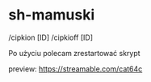 # sh-mamuski

/cipkion [ID]
/cipkioff [ID]

Po użyciu polecam zrestartować skrypt

preview: https://streamable.com/cat64c
